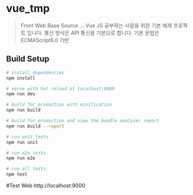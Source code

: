 # vue_tmp

> Front Web Base Source ...
> Vue JS 공부하는 사람을 위한 기본 예제 프로젝트 입니다. 
> 통신 방식은 API 통신을 기본으로 합니다. 
> 기본 문법은 ECMAScript6.0 기반

## Build Setup

``` bash
# install dependencies
npm install

# serve with hot reload at localhost:8080
npm run dev

# build for production with minification
npm run build

# build for production and view the bundle analyzer report
npm run build --report

# run unit tests
npm run unit

# run e2e tests
npm run e2e

# run all tests
npm test
```

#Test Web 
http://localhost:9000

